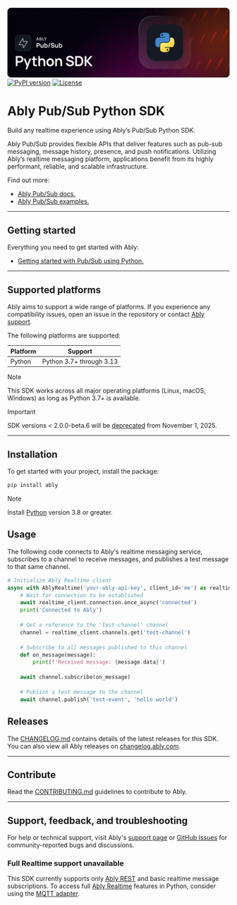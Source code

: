 ![Ably Pub/Sub Python Header](images/pythonSDK-github.png)
[![PyPI version](https://badge.fury.io/py/ably.svg)](https://pypi.org/project/ably/)
[![License](https://img.shields.io/github/license/ably/ably-python)](https://github.com/ably/ably-python/blob/main/LICENSE)


# Ably Pub/Sub Python SDK

Build any realtime experience using Ably’s Pub/Sub Python SDK.

Ably Pub/Sub provides flexible APIs that deliver features such as pub-sub messaging, message history, presence, and push notifications. Utilizing Ably’s realtime messaging platform, applications benefit from its highly performant, reliable, and scalable infrastructure.

Find out more:

* [Ably Pub/Sub docs.](https://ably.com/docs/basics)
* [Ably Pub/Sub examples.](https://ably.com/examples?product=pubsub)

---

## Getting started

Everything you need to get started with Ably:

* [Getting started with Pub/Sub using Python.](https://ably.com/docs/getting-started/python)

---

## Supported platforms

Ably aims to support a wide range of platforms. If you experience any compatibility issues, open an issue in the repository or contact [Ably support](https://ably.com/support).

The following platforms are supported:

| Platform | Support |
|----------|---------|
| Python | Python 3.7+ through 3.13 |

> [!NOTE]
> This SDK works across all major operating platforms (Linux, macOS, Windows) as long as Python 3.7+ is available.

> [!IMPORTANT]
> SDK versions < 2.0.0-beta.6 will be [deprecated](https://ably.com/docs/platform/deprecate/protocol-v1) from November 1, 2025.

---

## Installation

To get started with your project, install the package:

```sh
pip install ably
```

> [!NOTE]
Install [Python](https://www.python.org/downloads/) version 3.8 or greater.

## Usage

The following code connects to Ably's realtime messaging service, subscribes to a channel to receive messages, and publishes a test message to that same channel.

```python
# Initialize Ably Realtime client
async with AblyRealtime('your-ably-api-key', client_id='me') as realtime_client:
    # Wait for connection to be established
    await realtime_client.connection.once_async('connected')
    print('Connected to Ably')
    
    # Get a reference to the 'test-channel' channel
    channel = realtime_client.channels.get('test-channel')
    
    # Subscribe to all messages published to this channel
    def on_message(message):
        print(f'Received message: {message.data}')
    
    await channel.subscribe(on_message)
    
    # Publish a test message to the channel
    await channel.publish('test-event', 'hello world')
```

## Releases

The [CHANGELOG.md](https://github.com/ably/ably-python/blob/main/CHANGELOG.md) contains details of the latest releases for this SDK. You can also view all Ably releases on [changelog.ably.com](https://changelog.ably.com).

---

## Contribute

Read the [CONTRIBUTING.md](./CONTRIBUTING.md) guidelines to contribute to Ably.

---

## Support, feedback, and troubleshooting

For help or technical support, visit Ably's [support page](https://ably.com/support) or [GitHub Issues](https://github.com/ably/ably-python/issues) for community-reported bugs and discussions.

### Full Realtime support unavailable

This SDK currently supports only [Ably REST](https://ably.com/docs/rest) and basic realtime message subscriptions. To access full [Ably Realtime](https://ably.com/docs/realtime) features in Python, consider using the [MQTT adapter](https://ably.com/docs/mqtt).


